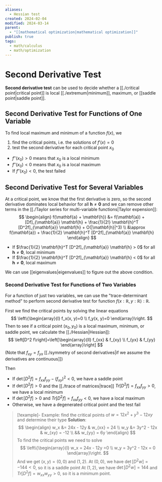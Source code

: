 ```yaml
---
aliases:
  - Hessian test
created: 2024-02-04
modified: 2024-03-14
parent:
  - "[[mathematical optimization|mathematical optimization]]"
publish: true
tags:
  - math/calculus
  - math/optimization
---
```


# Second Derivative Test
**Second derivative test** can be used to decide whether a [[./critical point|critical point]] is local [[./extremum|minimum]], maximum, or [[saddle point|saddle point]].

## Second Derivative Test for Functions of One Variable
To find local maximum and minimum of a function $f(x)$, we
1. find the critical points, i.e. the solutions of $f'(x) = 0$
2. test the second derivative for each critical point $x_0$
  - $f''(x_0) > 0$ means that $x_0$ is a local minimum
  - $f''(x_0) < 0$ means that $x_0$ is a local maximum
  - If $f''(x_0) < 0$, the test failed

## Second Derivative Test for Several Variables
At a critical point, we know that the first derivative is zero, so the second derivative dominates local behavior for all $\mathbf{h} \neq \mathbf{0}$ and we can remove other terms in the [[./Taylor series for multi-variable functions|Taylor expension]]:
$$
\begin{align}
f(\mathbf{a} + \mathbf{h}) &= f(\mathbf{a}) + [Df]_{\mathbf{a}} \mathbf{h} + \frac{1}{2!} \mathbf{h}^T [D^2f]_{\mathbf{a}} \mathbf{h} + O(|\mathbf{h}|^3)  \\
 &\approx f(\mathbf{a}) + \frac{1}{2} \mathbf{h}^T [D^2f]_{\mathbf{a}} \mathbf{h}
\end{align}
$$
- If $\frac{1}{2} \mathbf{h}^T [D^2f]_{\mathbf{a}} \mathbf{h} > 0$ for all $\mathbf{h} \neq \mathbf{0}$, local minimum
- If $\frac{1}{2} \mathbf{h}^T [D^2f]_{\mathbf{a}} \mathbf{h} < 0$ for all $\mathbf{h} \neq \mathbf{0}$, local maximum

We can use [[eigenvalues|eigenvalues]] to figure out the above condition.

### Second Derivative Test for Functions of Two Variables
For a function of just two variables, we can use the "trace-determinant method" to perform second derivative test for function $f(x: \mathbb{R}, y: \mathbb{R}): \mathbb{R}$.

First we find the critical points by solving the linear equations
$$
\left\{\begin{array}{l}
f_x(x, y)=0 \\
f_y(x, y)=0
\end{array}\right.
$$
Then to see if a critical point $(x_0, y_0)$ is a local maximum, minimum, or saddle point, we calculate the [[./Hessian|Hessian]]:
$$
\left[D^2 f\right]=\left[\begin{array}{ll}
f_{xx} & f_{xy} \\
f_{yx} & f_{yy}
\end{array}\right]
$$
(Note that $f_{xy} = f_{yx}$ [[./symmetry of second derivatives|if we assume the derivatives are continuous]])

Then
- If $\det \left[D^2 f\right] = f_{xx}f_{yy} - (f_{xy})^2 < 0$, we have a saddle point
- If $\det \left[D^2 f\right] > 0$ and the [[./trace of matrices|trace]] $Tr \left[D^2 f\right] = f_{xx} f_{yy} > 0$, we have a local minimum
- If $\det \left[D^2 f\right] > 0$ and $Tr \left[D^2 f\right] = f_{xx} f_{yy} < 0$, we have a local maximum
- Otherwise, we have a degenerated critical point and the test fail

>[!example]- Example: find the critical points of $w = 12x^2 + y^3 - 12xy$ and determine their type
>**Solution**:
>$$
\begin{align}
w_x &= 24x - 12y & w_{xx} = 24 \\
w_y &= 3y^2 - 12x & w_{xy} = -12 \\
&& w_{yy} = 6y
\end{align}
>$$
> To find the critical points we need to solve
> $$
\left\{\begin{array}{l}
w_x = 24x - 12y =0 \\
w_y = 3y^2 - 12x = 0
\end{array}\right.
> $$
> And we get $(x, y) = (0, 0)$ and $(1, 2)$.
> At $(0, 0)$, we have $\det \left[D^2 w\right] = -144 < 0$, so it is a saddle point
> At $(1, 2)$, we have $\det \left[D^2 w\right] = 144$ and $Tr \left[D^2 f\right] = w_{xx} w_{yy} > 0$, so it is a minimum point.